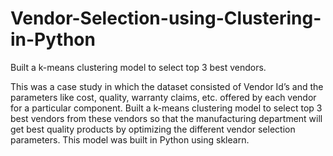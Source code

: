 # Vendor-Selection-using-Clustering-in-Python
Built a k-means clustering model to select top 3 best vendors.

This was a case study in which the dataset consisted of Vendor Id’s and the parameters like cost, quality, warranty claims, etc. offered by each vendor for a particular component. Built a k-means clustering model to select top 3 best vendors from these vendors so that the manufacturing department will get best quality products by optimizing the different vendor selection parameters.
This model was built in Python using sklearn.

